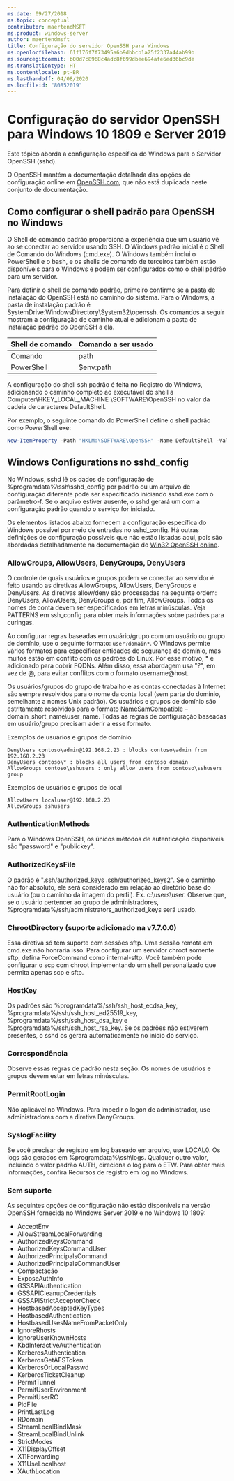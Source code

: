 ```yaml
---
ms.date: 09/27/2018
ms.topic: conceptual
contributor: maertendMSFT
ms.product: windows-server
author: maertendmsft
title: Configuração do servidor OpenSSH para Windows
ms.openlocfilehash: 61f176f7f73495a6b9dbbcb1a25f2337a44ab99b
ms.sourcegitcommit: b00d7c8968c4adc8f699dbee694afe6ed36bc9de
ms.translationtype: HT
ms.contentlocale: pt-BR
ms.lasthandoff: 04/08/2020
ms.locfileid: "80852019"
---
```

# <a name="openssh-server-configuration-for-windows-10-1809-and-server-2019"></a>Configuração do servidor OpenSSH para Windows 10 1809 e Server 2019

Este tópico aborda a configuração específica do Windows para o Servidor OpenSSH (sshd). 

O OpenSSH mantém a documentação detalhada das opções de configuração online em [OpenSSH.com](https://www.openssh.com/manual.html), que não está duplicada neste conjunto de documentação. 

## <a name="configuring-the-default-shell-for-openssh-in-windows"></a>Como configurar o shell padrão para OpenSSH no Windows

O Shell de comando padrão proporciona a experiência que um usuário vê ao se conectar ao servidor usando SSH. O Windows padrão inicial é o Shell de Comando do Windows (cmd.exe). O Windows também inclui o PowerShell e o bash, e os shells de comando de terceiros também estão disponíveis para o Windows e podem ser configurados como o shell padrão para um servidor.

Para definir o shell de comando padrão, primeiro confirme se a pasta de instalação do OpenSSH está no caminho do sistema. Para o Windows, a pasta de instalação padrão é SystemDrive:WindowsDirectory\System32\openssh. Os comandos a seguir mostram a configuração de caminho atual e adicionam a pasta de instalação padrão do OpenSSH a ela. 

Shell de comando | Comando a ser usado
------------- | -------------- 
Comando | path
PowerShell | $env:path

A configuração do shell ssh padrão é feita no Registro do Windows, adicionando o caminho completo ao executável do shell a Computer\HKEY_LOCAL_MACHINE \SOFTWARE\OpenSSH no valor da cadeia de caracteres DefaultShell. 

Por exemplo, o seguinte comando do PowerShell define o shell padrão como PowerShell.exe:

```powershell
New-ItemProperty -Path "HKLM:\SOFTWARE\OpenSSH" -Name DefaultShell -Value "C:\Windows\System32\WindowsPowerShell\v1.0\powershell.exe" -PropertyType String -Force
```

## <a name="windows-configurations-in-sshd_config"></a>Windows Configurations no sshd_config 

No Windows, sshd lê os dados de configuração de %programdata%\ssh\sshd_config por padrão ou um arquivo de configuração diferente pode ser especificado iniciando sshd.exe com o parâmetro-f.
Se o arquivo estiver ausente, o sshd gerará um com a configuração padrão quando o serviço for iniciado.

Os elementos listados abaixo fornecem a configuração específica do Windows possível por meio de entradas no sshd_config. Há outras definições de configuração possíveis que não estão listadas aqui, pois são abordadas detalhadamente na documentação do [Win32 OpenSSH online](https://github.com/powershell/win32-openssh/wiki). 


### <a name="allowgroups-allowusers-denygroups-denyusers"></a>AllowGroups, AllowUsers, DenyGroups, DenyUsers 

O controle de quais usuários e grupos podem se conectar ao servidor é feito usando as diretivas AllowGroups, AllowUsers, DenyGroups e DenyUsers. As diretivas allow/deny são processadas na seguinte ordem: DenyUsers, AllowUsers, DenyGroups e, por fim, AllowGroups. Todos os nomes de conta devem ser especificados em letras minúsculas. Veja PATTERNS em ssh_config para obter mais informações sobre padrões para curingas.

Ao configurar regras baseadas em usuário/grupo com um usuário ou grupo de domínio, use o seguinte formato: ``` user?domain* ```.
O Windows permite vários formatos para especificar entidades de segurança de domínio, mas muitos estão em conflito com os padrões do Linux. Por esse motivo, * é adicionado para cobrir FQDNs. Além disso, essa abordagem usa "?", em vez de @, para evitar conflitos com o formato username@host. 

Os usuários/grupos do grupo de trabalho e as contas conectadas à Internet são sempre resolvidos para o nome da conta local (sem parte do domínio, semelhante a nomes Unix padrão). Os usuários e grupos de domínio são estritamente resolvidos para o formato [NameSamCompatible](https://docs.microsoft.com/windows/desktop/api/secext/ne-secext-extended_name_format) – domain_short_name\user_name. Todas as regras de configuração baseadas em usuário/grupo precisam aderir a esse formato.

Exemplos de usuários e grupos de domínio 

```
DenyUsers contoso\admin@192.168.2.23 : blocks contoso\admin from 192.168.2.23
DenyUsers contoso\* : blocks all users from contoso domain
AllowGroups contoso\sshusers : only allow users from contoso\sshusers group
```

Exemplos de usuários e grupos de local 

```
AllowUsers localuser@192.168.2.23
AllowGroups sshusers
```

### <a name="authenticationmethods"></a>AuthenticationMethods 

Para o Windows OpenSSH, os únicos métodos de autenticação disponíveis são "password" e "publickey".

### <a name="authorizedkeysfile"></a>AuthorizedKeysFile 

O padrão é ".ssh/authorized_keys .ssh/authorized_keys2". Se o caminho não for absoluto, ele será considerado em relação ao diretório base do usuário (ou o caminho da imagem do perfil). Ex. c:\users\user. Observe que, se o usuário pertencer ao grupo de administradores, %programdata%/ssh/administrators_authorized_keys será usado.

### <a name="chrootdirectory-support-added-in-v7700"></a>ChrootDirectory (suporte adicionado na v7.7.0.0)

Essa diretiva só tem suporte com sessões sftp. Uma sessão remota em cmd.exe não honraria isso. Para configurar um servidor chroot somente sftp, defina ForceCommand como internal-sftp. Você também pode configurar o scp com chroot implementando um shell personalizado que permita apenas scp e sftp.

### <a name="hostkey"></a>HostKey

Os padrões são %programdata%/ssh/ssh_host_ecdsa_key, %programdata%/ssh/ssh_host_ed25519_key, %programdata%/ssh/ssh_host_dsa_key e %programdata%/ssh/ssh_host_rsa_key. Se os padrões não estiverem presentes, o sshd os gerará automaticamente no início do serviço.

### <a name="match"></a>Correspondência

Observe essas regras de padrão nesta seção. Os nomes de usuários e grupos devem estar em letras minúsculas.

### <a name="permitrootlogin"></a>PermitRootLogin

Não aplicável no Windows. Para impedir o logon de administrador, use administradores com a diretiva DenyGroups.

### <a name="syslogfacility"></a>SyslogFacility

Se você precisar de registro em log baseado em arquivo, use LOCAL0. Os logs são gerados em %programdata%\ssh\logs.
Qualquer outro valor, incluindo o valor padrão AUTH, direciona o log para o ETW. Para obter mais informações, confira Recursos de registro em log no Windows.

### <a name="not-supported"></a>Sem suporte 

As seguintes opções de configuração não estão disponíveis na versão OpenSSH fornecida no Windows Server 2019 e no Windows 10 1809:

* AcceptEnv
* AllowStreamLocalForwarding
* AuthorizedKeysCommand
* AuthorizedKeysCommandUser
* AuthorizedPrincipalsCommand
* AuthorizedPrincipalsCommandUser
* Compactação
* ExposeAuthInfo
* GSSAPIAuthentication
* GSSAPICleanupCredentials
* GSSAPIStrictAcceptorCheck
* HostbasedAcceptedKeyTypes
* HostbasedAuthentication
* HostbasedUsesNameFromPacketOnly
* IgnoreRhosts
* IgnoreUserKnownHosts
* KbdInteractiveAuthentication
* KerberosAuthentication
* KerberosGetAFSToken
* KerberosOrLocalPasswd
* KerberosTicketCleanup
* PermitTunnel
* PermitUserEnvironment
* PermitUserRC
* PidFile
* PrintLastLog
* RDomain
* StreamLocalBindMask
* StreamLocalBindUnlink
* StrictModes
* X11DisplayOffset
* X11Forwarding
* X11UseLocalhost
* XAuthLocation

